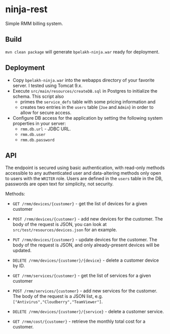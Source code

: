 # ninja-rest

Simple RMM billing system.

## Build

`mvn clean package` will generate `bpelakh-ninja.war` ready for deployment.

## Deployment

* Copy `bpelakh-ninja.war` into the webapps directory of your favorite server. I tested using Tomcat 9.x.
* Execute `src/main/resources/createDB.sql` in Postgres to initialize the schema. This script also 
  * primes 
the `service_defs` table with some pricing information and 
  * creates two entries in the `users` table (`Joe` and `Admin`) in order to allow for secure access.
* Configure DB access for the application by setting the following system properties in your server:
  * `rmm.db.url` - JDBC URL.
  * `rmm.db.user`
  * `rmm.db.password`

## API

The endpoint is secured using basic authentication, with read-only methods accessible to any
authenticated user and data-altering methods only open to users with the `WRITER` role. Users 
are defined in the `users` table in the DB, passwords are open text for simplicity, not security.

Methods:
* `GET /rmm/devices/{customer}` - get the list of devices for a given customer
* `POST /rmm/devices/{customer}` - add new devices for the customer. The body of the request
   is JSON, you can look at `src/test/resources/devices.json` for an example.
* `PUT /rmm/devices/{customer}` - update devices for the customer. The body of the request
   is JSON, and only already-present devices will be updated.
* `DELETE /rmm/devices/{customer}/{device}` - delete a customer device by ID.

* `GET /rmm/services/{customer}` - get the list of services for a given customer
* `POST /rmm/services/{customer}` - add new services for the customer. The body of the request
   is a JSON list, e.g. `["Antivirus","Cloudberry","TeamViewer"]`.
* `DELETE /rmm/devices/{customer}/{service}` - delete a customer service.

* `GET /rmm/cost/{customer}` - retrieve the monthly total cost for a customer.
